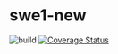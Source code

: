 # swe1-new
![build](https://app.travis-ci.com/simaoalicechen/swe1-new.svg?branch=main)
[![Coverage Status](https://coveralls.io/repos/github/simaoalicechen/swe1-new/badge.svg?branch=main)](https://coveralls.io/github/simaoalicechen/swe1-new?branch=main)
